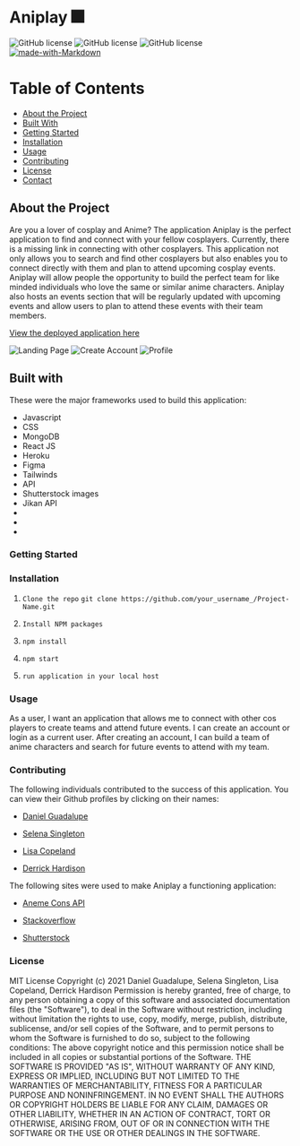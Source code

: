 # Aniplay 🎆

![GitHub license](https://img.shields.io/badge/license-MIT-blue.svg)
![GitHub license](https://img.shields.io/badge/Javascript-yellow)
![GitHub license](https://img.shields.io/badge/-node.js-green)
[![made-with-Markdown](https://img.shields.io/badge/Made%20with-Markdown-1f425f.svg)](http://commonmark.org)


# Table of Contents

* [About the Project](#about-the-project)
* [Built With](#built-with)
* [Getting Started](#getting-started)
* [Installation](#installation)
* [Usage](#usage)
* [Contributing](#contributing)
* [License](#license)
* [Contact](#contact)

## About the Project 

Are you a lover of cosplay and Anime? The application Aniplay is the perfect application to find and connect with your fellow cosplayers. Currently, there is a missing link in connecting with other cosplayers. This application not only allows you to search and find other cosplayers but also enables you to connect directly with them and plan to attend upcoming cosplay events. Aniplay will allow people the opportunity to build the perfect team for like minded individuals who love the same or similar anime characters. Aniplay also hosts an events section that will be regularly updated with upcoming events and allow users to plan to attend these events with their team members.

[View the deployed application here]()

![Landing Page](./src/assets/Img/landingpg.PNG)
![Create Account](./src/assets/Img/createacct.PNG)
![Profile](./src/assets/Img/profile.PNG)

## Built with 

These were the major frameworks used to build this application:  

* Javascript  
* CSS 
* MongoDB
* React JS 
* Heroku    
* Figma
* Tailwinds 
* API  
* Shutterstock images 
* Jikan API  
*  
*  
*  

### Getting Started 



### Installation 

1.  `Clone the repo`
    `git clone https://github.com/your_username_/Project-Name.git`

2.  `Install NPM packages`

3.  `npm install`

4. `npm start`

5. `run application in your local host`

### Usage 

As a user, I want an application that allows me to connect with other cos players to create teams and attend future events. I can create an account or login as a current user. After creating an account, I can build a team of anime characters and search for future events to attend with my team.

### Contributing

The following individuals contributed to the success of this application. You can view their Github profiles by clicking on their names:

* [Daniel Guadalupe](https://github.com/danielthomas129)

* [Selena Singleton](https://github.com/ssingle7)

* [Lisa Copeland](https://github.com/stopdaydreaming)  

* [Derrick Hardison](https://github.com/derrickhardison) 


The following sites were used to make Aniplay a functioning application: 

* [Aneme Cons API](https://animecons.com/events/schedule.php?year=2021)    

* [Stackoverflow](https://stackoverflow.com/)        

* [Shutterstock](https://www.shutterstock.com/)


### License  

MIT License
Copyright (c) 2021 Daniel Guadalupe, Selena Singleton, Lisa Copeland, Derrick Hardison 
Permission is hereby granted, free of charge, to any person obtaining a copy
of this software and associated documentation files (the "Software"), to deal
in the Software without restriction, including without limitation the rights
to use, copy, modify, merge, publish, distribute, sublicense, and/or sell
copies of the Software, and to permit persons to whom the Software is
furnished to do so, subject to the following conditions:
The above copyright notice and this permission notice shall be included in all
copies or substantial portions of the Software.
THE SOFTWARE IS PROVIDED "AS IS", WITHOUT WARRANTY OF ANY KIND, EXPRESS OR
IMPLIED, INCLUDING BUT NOT LIMITED TO THE WARRANTIES OF MERCHANTABILITY,
FITNESS FOR A PARTICULAR PURPOSE AND NONINFRINGEMENT. IN NO EVENT SHALL THE
AUTHORS OR COPYRIGHT HOLDERS BE LIABLE FOR ANY CLAIM, DAMAGES OR OTHER
LIABILITY, WHETHER IN AN ACTION OF CONTRACT, TORT OR OTHERWISE, ARISING FROM,
OUT OF OR IN CONNECTION WITH THE SOFTWARE OR THE USE OR OTHER DEALINGS IN THE
SOFTWARE.